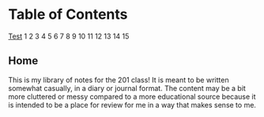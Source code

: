 # Table of Contents

[Test](test.html)
1
2
3
4
5
6
7
8
9
10
11
12
13
14
15
<!-- Actual links and  content to come -->
## Home

This is my library of notes for the 201 class! It is meant to be written somewhat casually, in a diary or journal format. The content may be a bit more cluttered or messy compared to a more educational source because it is intended to be a place for review for me in a way that makes sense to me.
